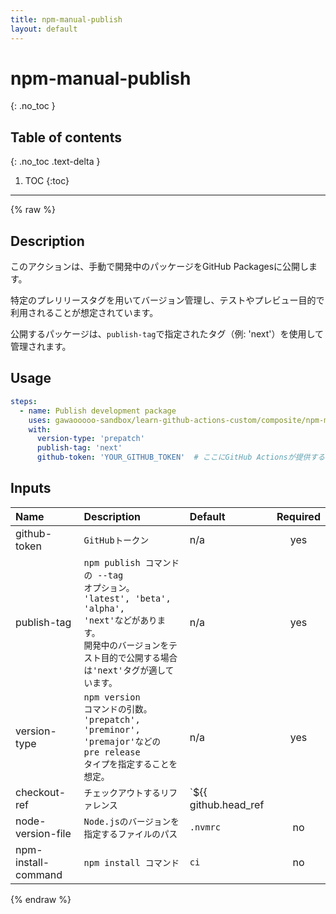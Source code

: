 ```yaml
---
title: npm-manual-publish
layout: default
---
```


# npm-manual-publish
{: .no_toc }

## Table of contents
{: .no_toc .text-delta }

1. TOC
{:toc}

---

{% raw %}

<!-- actdocs start -->

## Description

このアクションは、手動で開発中のパッケージをGitHub Packagesに公開します。

特定のプレリリースタグを用いてバージョン管理し、テストやプレビュー目的で利用されることが想定されています。

公開するパッケージは、`publish-tag`で指定されたタグ（例: 'next'）を使用して管理されます。

## Usage

```yaml
steps:
  - name: Publish development package
    uses: gawaooooo-sandbox/learn-github-actions-custom/composite/npm-manual-publish@v0 # This is the version of the action
    with:
      version-type: 'prepatch'
      publish-tag: 'next'
      github-token: 'YOUR_GITHUB_TOKEN'  # ここにGitHub Actionsが提供するデフォルトのトークンを指定
```

## Inputs

| Name | Description | Default | Required |
| :--- | :---------- | :------ | :------: |
| github-token | <code>GitHubトークン</code> | n/a | yes |
| publish-tag | <code>npm publish コマンドの --tag オプション。<br>'latest', 'beta', 'alpha', 'next'などがあります。<br>開発中のバージョンをテスト目的で公開する場合は'next'タグが適しています。</code> | n/a | yes |
| version-type | <code>npm version コマンドの引数。<br>'prepatch', 'preminor', 'premajor'などの pre release タイプを指定することを想定。</code> | n/a | yes |
| checkout-ref | <code>チェックアウトするリファレンス</code> | `${{ github.head_ref || github.ref }}` | no |
| node-version-file | <code>Node.jsのバージョンを指定するファイルのパス</code> | `.nvmrc` | no |
| npm-install-command | <code>npm install コマンド</code> | `ci` | no |

<!-- actdocs end -->

{% endraw %}
